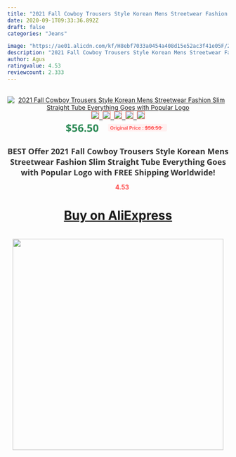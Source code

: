 ```yaml
---
title: "2021 Fall Cowboy Trousers Style Korean Mens Streetwear Fashion Slim Straight Tube Everything Goes with  Popular Logo"
date: 2020-09-1T09:33:36.892Z
draft: false
categories: "Jeans"

image: "https://ae01.alicdn.com/kf/H8ebf7033a0454a408d15e52ac3f41e05F/2021-Fall-Cowboy-Trousers-Style-Korean-Mens-Streetwear-Fashion-Slim-Straight-Tube-Everything-Goes-with-Popular.jpg"
description: "2021 Fall Cowboy Trousers Style Korean Mens Streetwear Fashion Slim Straight Tube Everything Goes with  Popular Logo"
author: Agus
ratingvalue: 4.53
reviewcount: 2.333
---
```

<br>
<div style="text-align: center;">
<a href="https://s.click.aliexpress.com/e/_9xQFYt" target="_blank" rel="nofollow noopener noreferrer"><img alt="2021 Fall Cowboy Trousers Style Korean Mens Streetwear Fashion Slim Straight Tube Everything Goes with  Popular Logo" class="magnifier-image" src="https://ae01.alicdn.com/kf/H8ebf7033a0454a408d15e52ac3f41e05F/2021-Fall-Cowboy-Trousers-Style-Korean-Mens-Streetwear-Fashion-Slim-Straight-Tube-Everything-Goes-with-Popular.jpg_640x640.jpg">
<br>
<img style="border:1px solid salmon" src="https://ae01.alicdn.com/kf/H8ebf7033a0454a408d15e52ac3f41e05F/2021-Fall-Cowboy-Trousers-Style-Korean-Mens-Streetwear-Fashion-Slim-Straight-Tube-Everything-Goes-with-Popular.jpg_120x120.jpg">&nbsp;&nbsp;<img style="border:1px solid salmon" src="https://ae01.alicdn.com/kf/Hf8dd80a7add94156b333247db486a631v/2021-Fall-Cowboy-Trousers-Style-Korean-Mens-Streetwear-Fashion-Slim-Straight-Tube-Everything-Goes-with-Popular.jpg_120x120.jpg">&nbsp;&nbsp;<img style="border:1px solid salmon" src="https://ae01.alicdn.com/kf/H5db2db2f75c04f9193f4adbf92de0b47A/2021-Fall-Cowboy-Trousers-Style-Korean-Mens-Streetwear-Fashion-Slim-Straight-Tube-Everything-Goes-with-Popular.jpg_120x120.jpg">&nbsp;&nbsp;<img style="border:1px solid salmon" src="https://ae01.alicdn.com/kf/H943c8fe35b144253ae3c961f913d6f01B/2021-Fall-Cowboy-Trousers-Style-Korean-Mens-Streetwear-Fashion-Slim-Straight-Tube-Everything-Goes-with-Popular.jpg_120x120.jpg">&nbsp;&nbsp;<img style="border:1px solid salmon" src="https://ae01.alicdn.com/kf/H3994562d61884105a75eebe8aa45ccd0y/2021-Fall-Cowboy-Trousers-Style-Korean-Mens-Streetwear-Fashion-Slim-Straight-Tube-Everything-Goes-with-Popular.jpg_120x120.jpg"></a></div><br0>
<div style="text-align: center;"><span style="background-color: white; border: 0px; box-sizing: border-box; color: seagreen; display: inline-block; font-family: &quot;open sans&quot; , &quot;arial&quot; , &quot;helvetica&quot; , sans-serif , &quot;heiti&quot;; font-size: 24px; font-stretch: inherit; font-weight: 700; line-height: inherit; margin: 0px 10px 0px 0px; padding: 0px; vertical-align: middle;">$56.50 </span>
<span style="background: rgb(255 , 241 , 241); border-radius: 3px; border: 0px; box-sizing: border-box; color: #ff4747; display: inline-block; font-family: inherit; font-size: 12px; font-stretch: inherit; font-style: inherit; font-variant: inherit; font-weight: 600; line-height: inherit; margin: 0px; padding: 2px 5px; transform: scale(0.9); vertical-align: middle;">Original Price : <b style="text-decoration: line-through;">$56.50 </b> &nbsp;&nbsp;</span></div>
<h1 style="color: #333333; display: inline-block; font-family: &quot;open sans&quot; , &quot;arial&quot; , &quot;helvetica&quot; , sans-serif , &quot;heiti&quot;; font-size: 18px; font-stretch: inherit; font-weight: 700; text-align: center;">BEST Offer 2021 Fall Cowboy Trousers Style Korean Mens Streetwear Fashion Slim Straight Tube Everything Goes with  Popular Logo with FREE Shipping Worldwide!</h1>
<div style="color: #ff4747; text-align: center;">
<img src="https://4.bp.blogspot.com/-M0ZcTcb-5uY/XleCXlxnR4I/AAAAAAAAAEc/OrjgMkXV1oMQFaCRZj5HQwOCBcu3w1FegCPcBGAYYCw/s1600/star.png" style="height: 15px;">&nbsp;<b>4.53</b></div>
<div class="button_cont" align="center"><a class="buynow_a" href="https://s.click.aliexpress.com/e/_9xQFYt" target="_blank" rel="nofollow noopener noreferrer"><H1>Buy on AliExpress</H1></a></div><br>
<div class="separator" style="clear: both; text-align: center;">
<img src="https://lh3.googleusercontent.com/-pTy5HemUv9M/XlePHvY0dAI/AAAAAAAAAE4/0nX5iRUoIWY8eMW9Dpxeirr157OZliDIgCLcBGAsYHQ/s1600/badge.gif" width="480">
</div>
